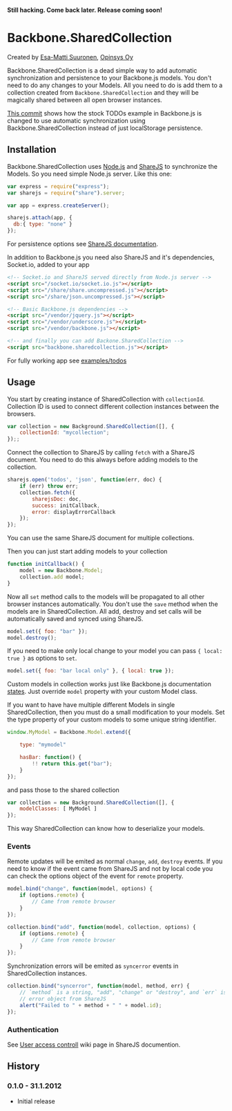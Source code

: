 **Still hacking. Come back later. Release coming soon!**

# Backbone.SharedCollection

Created by [Esa-Matti Suuronen](http://esa-matti.suuronen.org/), [Opinsys Oy](http://opinsys.fi/)

Backbone.SharedCollection is a dead simple way to add automatic synchronization
and persistence to your Backbone.js models. You don't need to do any changes to
your Models. All you need to do is add them to a collection created from
`Backbone.SharedCollection` and they will be magically shared between all open
browser instances.

[This commit](https://github.com/opinsys/backbone.sharedcollection/commit/422c54c154d19f8527840334fa868f55cac33ca6)
shows how the stock TODOs example in Backbone.js is changed to use automatic
synchronization using Backbone.SharedCollection instead of just localStorage
persistence.


## Installation

Backbone.SharedCollection uses [Node.js][] and [ShareJS][] to synchronize the
Models. So you need simple Node.js server. Like this one:


```javascript
var express = require("express");
var sharejs = require("share").server;

var app = express.createServer();

sharejs.attach(app, {
  db:{ type: "none" }
});
```

For persistence options see [ShareJS documentation](https://github.com/josephg/ShareJS).

In addition to Backbone.js you need also ShareJS and it's
dependencies, Socket.io, added to your app

```html
<!-- Socket.io and ShareJS served directly from Node.js server -->
<script src="/socket.io/socket.io.js"></script>
<script src="/share/share.uncompressed.js"></script>
<script src="/share/json.uncompressed.js"></script>

<!-- Basic Backbone.js dependencies -->
<script src="/vendor/jquery.js"></script>
<script src="/vendor/underscore.js"></script>
<script src="/vendor/backbone.js"></script>

<!-- and finally you can add Backone.SharedCollection -->
<script src="backbone.sharedcollection.js"></script>
```

For fully working app see [examples/todos](https://github.com/opinsys/backbone.sharedcollection/tree/master/examples/todos)

## Usage

You start by creating instance of SharedCollection with `collectionId`.
Collection ID is used to connect different collection instances between the
browsers.

```javascript
var collection = new Background.SharedCollection([], {
    collectionId: "mycollection";
});;
```


Connect the collection to ShareJS by calling `fetch` with a ShareJS document.
You need to do this always before adding models to the collection.


```javascript
sharejs.open('todos', 'json', function(err, doc) {
    if (err) throw err;
    collection.fetch({
        sharejsDoc: doc,
        success: initCallback,
        error: displayErrorCallback
    });
});
```
You can use the same ShareJS document for multiple collections.

Then you can just start adding models to your collection

```javascript
function initCallback() {
    model = new Backbone.Model;
    collection.add model;
}
```

Now all `set` method calls to the models will be propagated to all other
browser instances automatically. You don't use the `save` method when the
models are in SharedCollection. All add, destroy and set calls will be
automatically saved and synced using ShareJS.

```javascript
model.set({ foo: "bar" });
model.destroy();
```

If you need to make only local change to your model you can pass `{ local: true
}` as options to `set`.


```javascript
model.set({ foo: "bar local only" }, { local: true });
```

Custom models in collection works just like Backbone.js documentation
[states](http://documentcloud.github.com/backbone/#Collection-model). Just
override `model` property with your custom Model class.

If you want to have have multiple different Models in single SharedCollection,
then you must do a small modification to your models. Set the type property of
your custom models to some unique string identifier.

```javascript
window.MyModel = Backbone.Model.extend({

    type: "mymodel"

    hasBar: function() {
        !! return this.get("bar");
    }
});

```

and pass those to the shared collection

```javascript
var collection = new Background.SharedCollection([], {
    modelClasses: [ MyModel ]
});
```

This way SharedCollection can know how to deserialize your models.

### Events

Remote updates will be emited as normal `change`, `add`, `destroy` events. If
you need to know if the event came from ShareJS and not by local code you can
check the options object of the event for `remote` property.

```javascript
model.bind("change", function(model, options) {
    if (options.remote) {
        // Came from remote browser
    }
});

collection.bind("add", function(model, collection, options) {
    if (options.remote) {
        // Came from remote browser
    }
});
```

Synchronization errors will be emited as `syncerror` events in SharedCollection instances.

```javascript
collection.bind("syncerror", function(model, method, err) {
    // `method` is a string, "add", "change" or "destroy", and `err` is the
    // error object from ShareJS
    alert("Failed to " + method + " " + model.id);
});
```

### Authentication

See [User access controll](https://github.com/josephg/ShareJS/wiki/User-access-control)
wiki page in ShareJS documention.


## History

### 0.1.0 - 31.1.2012

  * Initial release

[Node.js]: http://sharejs.org/
[ShareJS]: http://sharejs.org/


